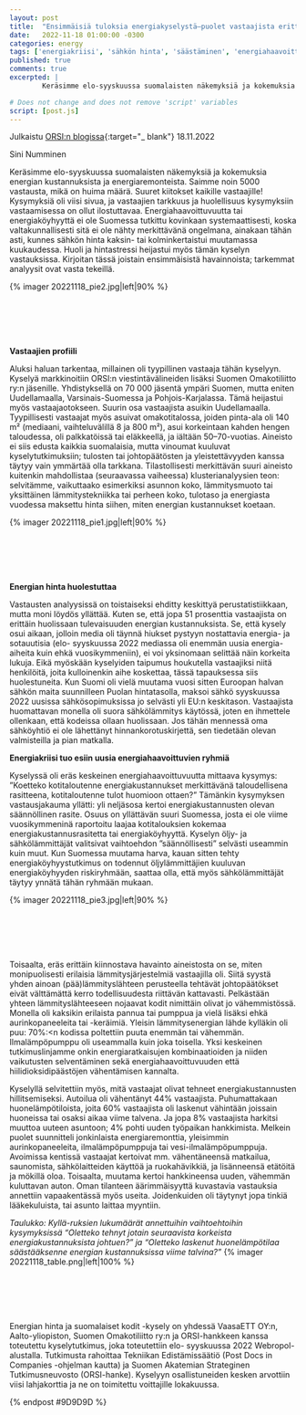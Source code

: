 ```yaml
---
layout: post
title:  "Ensimmäisiä tuloksia energiakyselystä—puolet vastaajista erittäin huolissaan tulevaisuuden energian hinnoista "
date:   2022-11-18 01:00:00 -0300
categories: energy
tags: ['energiakriisi', 'sähkön hinta', 'säästäminen', 'energiahaavoittuvuus', 'energiaköyhyys']
published: true
comments: true
excerpted: |
        Keräsimme elo-syyskuussa suomalaisten näkemyksiä ja kokemuksia energian kustannuksista ja energiaremonteista. Saimme noin 5000 vastausta, mikä on huima määrä. Suuret kiitokset kaikille vastaajille! Kysymyksiä oli viisi sivua, ja vastaajien tarkkuus ja huolellisuus kysymyksiin vastaamisessa on ollut ilostuttavaa. Energiahaavoittuvuutta tai energiaköyhyyttä ei ole Suomessa tutkittu kovinkaan systemaattisesti, koska valtakunnallisesti sitä ei ole nähty merkittävänä ongelmana, ainakaan tähän asti, kunnes sähkön hinta kaksin- tai kolminkertaistui muutamassa kuukaudessa. Huoli ja hintastressi heijastui myös tämän kyselyn vastauksissa. Kirjoitan tässä joistain ensimmäisistä havainnoista; tarkemmat analyysit ovat vasta tekeillä.

# Does not change and does not remove 'script' variables
script: [post.js]
---
```

Julkaistu [ORSI:n blogissa](https://www.ecowelfare.fi/2022/11/18/energiakysely-ensimmaiset-tulokset/){:target="_ blank"} 18.11.2022

Sini Numminen

Keräsimme elo-syyskuussa suomalaisten näkemyksiä ja kokemuksia energian kustannuksista ja energiaremonteista. Saimme noin 5000 vastausta, mikä on huima määrä. Suuret kiitokset kaikille vastaajille! Kysymyksiä oli viisi sivua, ja vastaajien tarkkuus ja huolellisuus kysymyksiin vastaamisessa on ollut ilostuttavaa. Energiahaavoittuvuutta tai energiaköyhyyttä ei ole Suomessa tutkittu kovinkaan systemaattisesti, koska valtakunnallisesti sitä ei ole nähty merkittävänä ongelmana, ainakaan tähän asti, kunnes sähkön hinta kaksin- tai kolminkertaistui muutamassa kuukaudessa. Huoli ja hintastressi heijastui myös tämän kyselyn vastauksissa. Kirjoitan tässä joistain ensimmäisistä havainnoista; tarkemmat analyysit ovat vasta tekeillä.

{% imager 20221118_pie2.jpg|left|90% %}
<br>
<br>
<br>
<br>
<div style="clear:both;"></div>
<div style="clear:both;"></div>
<br>

<b>Vastaajien profiili</b>

Aluksi haluan tarkentaa, millainen oli tyypillinen vastaaja tähän kyselyyn. Kyselyä markkinoitiin ORSI:n viestintävälineiden lisäksi Suomen Omakotiliitto ry:n jäsenille. Yhdistyksellä on 70 000 jäsentä ympäri Suomen, mutta eniten Uudellamaalla, Varsinais-Suomessa ja Pohjois-Karjalassa. Tämä heijastui myös vastaajaotokseen. Suurin osa vastaajista asuikin Uudellamaalla. Tyypillisesti vastaajat myös asuivat omakotitalossa, joiden pinta-ala oli 140 m² (mediaani, vaihteluvälillä 8 ja 800 m²), asui korkeintaan kahden hengen taloudessa, oli palkkatöissä tai eläkkeellä, ja iältään 50–70-vuotias. Aineisto ei siis edusta kaikkia suomalaisia, mutta vinoumat kuuluvat kyselytutkimuksiin; tulosten tai johtopäätösten ja yleistettävyyden kanssa täytyy vain ymmärtää olla tarkkana. Tilastollisesti merkittävän suuri aineisto kuitenkin mahdollistaa (seuraavassa vaiheessa) klusterianalyysien teon: selvitämme, vaikuttaako esimerkiksi asunnon koko, lämmitysmuoto tai yksittäinen lämmitystekniikka tai perheen koko, tulotaso ja energiasta vuodessa maksettu hinta siihen, miten energian kustannukset koetaan.


{% imager 20221118_pie1.jpg|left|90% %}
<br>
<br>
<br>
<br>
<div style="clear:both;"></div>
<div style="clear:both;"></div>
<br>

<b>Energian hinta huolestuttaa</b>

Vastausten analyysissä on toistaiseksi ehditty keskittyä perustatistiikkaan, mutta moni löydös yllättää. Kuten se, että jopa 51 prosenttia vastaajista on erittäin huolissaan tulevaisuuden energian kustannuksista. Se, että kysely osui aikaan, jolloin media oli täynnä hiukset pystyyn nostattavia energia- ja sotauutisia (elo- syyskuussa 2022 mediassa oli enemmän uusia energia-aiheita kuin ehkä vuosikymmeniin), ei voi yksinomaan selittää näin korkeita lukuja. Eikä myöskään kyselyiden taipumus houkutella vastaajiksi niitä henkilöitä, joita kulloinenkin aihe koskettaa, tässä tapauksessa siis huolestuneita. Kun Suomi oli vielä muutama vuosi sitten Euroopan halvan sähkön maita suunnilleen Puolan hintatasolla, maksoi sähkö syyskuussa 2022 uusissa sähkösopimuksissa jo selvästi yli EU:n keskitason. Vastaajista huomattavan monella oli suora sähkölämmitys käytössä, joten en ihmettele ollenkaan, että kodeissa ollaan huolissaan. Jos tähän mennessä oma sähköyhtiö ei ole lähettänyt hinnankorotuskirjettä, sen tiedetään olevan valmisteilla ja pian matkalla.

<b>Energiakriisi tuo esiin uusia energiahaavoittuvien ryhmiä</b>

Kyselyssä oli eräs keskeinen energiahaavoittuvuutta mittaava kysymys: ”Koetteko kotitaloutenne energiakustannukset merkittävänä taloudellisena rasitteena, kotitaloutenne tulot huomioon ottaen?” Tämänkin kysymyksen vastausjakauma yllätti: yli neljäsosa kertoi energiakustannusten olevan säännöllinen rasite. Osuus on yllättävän suuri Suomessa, josta ei ole viime vuosikymmeninä raportoitu laajaa kotitalouksien kokemaa energiakustannusrasitetta tai energiaköyhyyttä. Kyselyn öljy- ja sähkölämmittäjät valitsivat vaihtoehdon ”säännöllisesti” selvästi useammin kuin muut. Kun Suomessa muutama harva, kauan sitten tehty energiaköyhyystutkimus on todennut öljylämmittäjien kuuluvan energiaköyhyyden riskiryhmään, saattaa olla, että myös sähkölämmittäjät täytyy ynnätä tähän ryhmään mukaan.

{% imager 20221118_pie3.jpg|left|90% %}
<br>
<br>
<br>
<br>
<div style="clear:both;"></div>
<div style="clear:both;"></div>
<br>

Toisaalta, eräs erittäin kiinnostava havainto aineistosta on se, miten monipuolisesti erilaisia lämmitysjärjestelmiä vastaajilla oli. Siitä syystä yhden ainoan (pää)lämmityslähteen perusteella tehtävät johtopäätökset eivät välttämättä kerro todellisuudesta riittävän kattavasti. Pelkästään yhteen lämmityslähteeseen nojaavat kodit nimittäin olivat jo vähemmistössä. Monella oli kaksikin erilaista pannua tai pumppua ja vielä lisäksi ehkä aurinkopaneeleita tai -keräimiä. Yleisin lämmitysenergian lähde kylläkin oli puu: 70%:<n kodissa poltettiin puuta enemmän tai vähemmän. Ilmalämpöpumppu oli useammalla kuin joka toisella. Yksi keskeinen tutkimuslinjamme onkin energiaratkaisujen kombinaatioiden ja niiden vaikutusten selventäminen sekä energiahaavoittuvuuden että hiilidioksidipäästöjen vähentämisen kannalta.

Kyselyllä selvitettiin myös, mitä vastaajat olivat tehneet energiakustannusten hillitsemiseksi.  Autoilua oli vähentänyt 44% vastaajista. Puhumattakaan huonelämpötiloista, joita 60% vastaajista oli laskenut vähintään joissain huoneissa tai osaksi aikaa viime talvena. Ja jopa 8% vastaajista harkitsi muuttoa uuteen asuntoon; 4% pohti uuden työpaikan hankkimista. Melkein puolet suunnitteli jonkinlaista energiaremonttia, yleisimmin aurinkopaneeleita, ilmalämpöpumppuja tai vesi-ilmalämpöpumppuja. Avoimissa kentissä vastaajat kertoivat mm. vähentäneensä matkailua, saunomista, sähkölaitteiden käyttöä ja ruokahävikkiä, ja lisänneensä etätöitä ja mökillä oloa. Toisaalta, muutama kertoi hankkineensa uuden, vähemmän kuluttavan auton. Oman tilanteen äärimmäisyyttä kuvastavia vastauksia annettiin vapaakentässä myös useita. Joidenkuiden oli täytynyt jopa tinkiä lääkekuluista, tai asunto laittaa myyntiin.

<i>Taulukko: Kyllä-ruksien lukumäärät annettuihin vaihtoehtoihin kysymyksissä “Oletteko tehnyt jotain seuraavista korkeista energiakustannuksista johtuen?” ja “Oletteko laskenut huonelämpötilaa säästääksenne energian kustannuksissa viime talvina?”</i>
{% imager 20221118_table.png|left|100% %}
<br>
<br>
<br>
<br>
<div style="clear:both;"></div>
<div style="clear:both;"></div>
<br>

Energian hinta ja suomalaiset kodit -kysely on yhdessä VaasaETT OY:n, Aalto-yliopiston, Suomen Omakotiliitto ry:n ja ORSI-hankkeen kanssa toteutettu kyselytutkimus, joka toteutettiin elo- syyskuussa 2022 Webropol-alustalla. Tutkimusta rahoittaa Tekniikan Edistämissäätiö (Post Docs in Companies -ohjelman kautta) ja Suomen Akatemian Strateginen Tutkimusneuvosto (ORSI-hanke). Kyselyyn osallistuneiden kesken arvottiin viisi lahjakorttia ja ne on toimitettu voittajille lokakuussa.




{% endpost #9D9D9D %}
